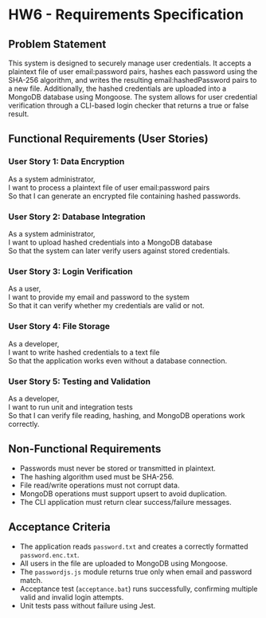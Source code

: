# HW6 - Requirements Specification

## Problem Statement

This system is designed to securely manage user credentials. It accepts a plaintext file of user email:password pairs, hashes each password using the SHA-256 algorithm, and writes the resulting email:hashedPassword pairs to a new file. Additionally, the hashed credentials are uploaded into a MongoDB database using Mongoose. The system allows for user credential verification through a CLI-based login checker that returns a true or false result.

## Functional Requirements (User Stories)

### User Story 1: Data Encryption
As a system administrator,  
I want to process a plaintext file of user email:password pairs  
So that I can generate an encrypted file containing hashed passwords.

### User Story 2: Database Integration
As a system administrator,  
I want to upload hashed credentials into a MongoDB database  
So that the system can later verify users against stored credentials.

### User Story 3: Login Verification
As a user,  
I want to provide my email and password to the system  
So that it can verify whether my credentials are valid or not.

### User Story 4: File Storage
As a developer,  
I want to write hashed credentials to a text file  
So that the application works even without a database connection.

### User Story 5: Testing and Validation
As a developer,  
I want to run unit and integration tests  
So that I can verify file reading, hashing, and MongoDB operations work correctly.

## Non-Functional Requirements

- Passwords must never be stored or transmitted in plaintext.
- The hashing algorithm used must be SHA-256.
- File read/write operations must not corrupt data.
- MongoDB operations must support upsert to avoid duplication.
- The CLI application must return clear success/failure messages.

## Acceptance Criteria

- The application reads `password.txt` and creates a correctly formatted `password.enc.txt`.
- All users in the file are uploaded to MongoDB using Mongoose.
- The `passwordjs.js` module returns true only when email and password match.
- Acceptance test (`acceptance.bat`) runs successfully, confirming multiple valid and invalid login attempts.
- Unit tests pass without failure using Jest.

